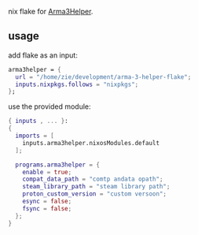 nix flake for [Arma3Helper](https://github.com/ninelore/armaonlinux).

## usage
add flake as an input:
```nix
arma3helper = {
  url = "/home/zie/development/arma-3-helper-flake";
  inputs.nixpkgs.follows = "nixpkgs";
};
```

use the provided module:

```nix
{ inputs , ... }:
{
  imports = [
    inputs.arma3helper.nixosModules.default
  ];

  programs.arma3helper = {
    enable = true;
    compat_data_path = "comtp andata opath";
    steam_library_path = "steam library path";
    proton_custom_version = "custom versoon";
    esync = false;
    fsync = false;
  };
}

```
